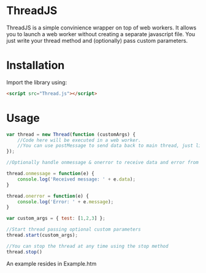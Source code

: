 ThreadJS
========

ThreadJS is a simple convinience wrapper on top of web workers. It allows you to launch a web worker without
creating a separate javascript file. You just write your thread method and (optionally) pass custom parameters.

Installation
===========
Import the library using:
``` html
<script src="Thread.js"></script>
```

Usage
=====
``` javascript
var thread = new Thread(function (customArgs) {
	//Code here will be executed in a web worker.
	//You can use postMessage to send data back to main thread, just like plain web workers.
});

//Optionally handle onmessage & onerror to receive data and error from thread.

thread.onmessage = function(e) {
	console.log('Received message: ' + e.data);
}

thread.onerror = function(e) {
	console.log('Error: ' + e.message);
}

var custom_args = { test: [1,2,3] };

//Start thread passing optional custom parameters
thread.start(custom_args);

//You can stop the thread at any time using the stop method
thread.stop()
```
An example resides in Example.htm